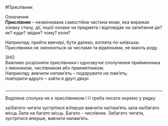 #Прислівник

<div class="eoz-wrap">
<span class="eoz">Означення</span>
<div class="eoz-text">
<strong>Прислiвник</strong> – незмiнювана самостiйна частина мови, яка виражає ознаку стану, дiї, iншої ознаки чи предмета i вiдповiдає на запитання <span class="p1">де? як? куди? звiдки? чому? коли?</span>
</div>
</div>


Наприклад: прийти ввечері, бути далеко, котлета по-київськи.<br>
Прислiвники не змiнюються за числами та вiдмiнками, не мають роду.

<div class="add-wrap">
<span class="add">ЗНО</span>
<div class="add-text">
Важливо розрiзняти прислiвники i однозвучнi сполучення прийменника з iменником, числiвником або прикметником.<br>
Наприклад: <i>вивчити напам’ять – подарувати на пам’ять;<br> повторити вдруге – зайти в другi дверi</i>.
</div>
</div>
<br>
<hr>


<quiz> 
    <question>
       <p> Виділена сполука не є прислівником і її треба писати окремо у рядку</p>
           <answer>за/багато читати</answer>
           <answer>зустрітися в/перше</answer>
           <answer>вивчити на/пам’ять</answer>
           <answer correct>зала на/багато місць</answer>
      <explanation>
Зала на багато місць. Багато - числівник.
Забагато читати, зустрітися вперше, вивчити напам’ять.
 </explanation>
    </question>
</quiz> 

